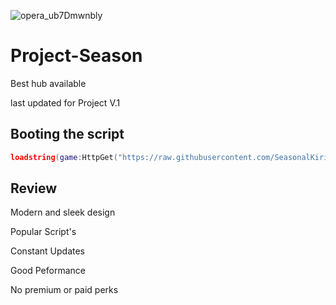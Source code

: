 ![opera_ub7Dmwnbly](https://user-images.githubusercontent.com/99521865/198528072-9eacd3be-5404-419a-9012-9b3f6ad7110e.png)

# Project-Season
Best hub available

last updated for Project V.1

 ## Booting the script
```lua
loadstring(game:HttpGet("https://raw.githubusercontent.com/SeasonalKirito/Project-Season/main/Protected"))();
```

 ## Review
 Modern and sleek design
 
Popular Script's

Constant Updates

Good Peformance

No premium or paid perks
